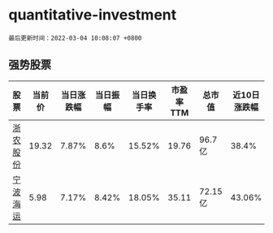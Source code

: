 # quantitative-investment

`最后更新时间：2022-03-04 10:08:07 +0800`

## 强势股票

|股票|当前价|当日涨跌幅|当日振幅|当日换手率|市盈率TTM|总市值|近10日涨跌幅|
|----|----|----|----|----|----|----|----|
|[浙农股份](https://xueqiu.com/S/SZ002758)|19.32|7.87%|8.6%|15.52%|19.76|96.7亿|38.4%|
|[宁波海运](https://xueqiu.com/S/SH600798)|5.98|7.17%|8.42%|18.05%|35.11|72.15亿|43.06%|
